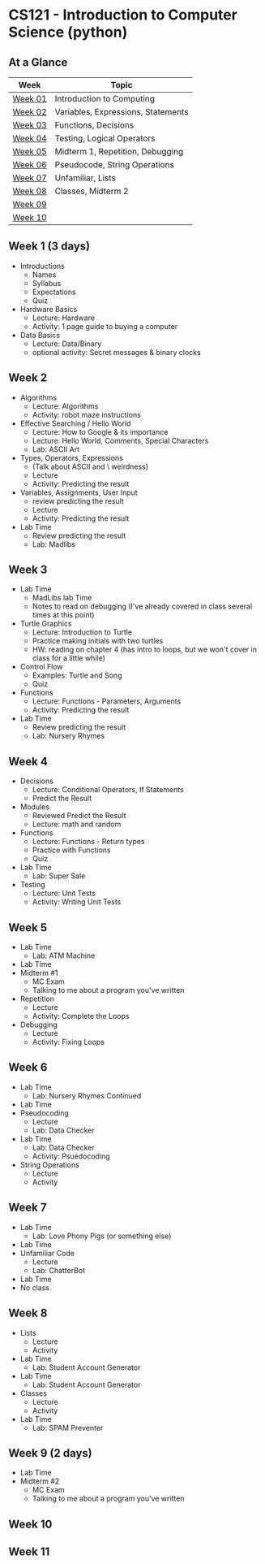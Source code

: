 # CS121 - Introduction to Computer Science (python)

## At a Glance

| Week                | Topic
|---------------------|-----------------------------------------
| [Week 01](#week-1)  | Introduction to Computing
| [Week 02](#week-2)  | Variables, Expressions, Statements
| [Week 03](#week-3)  | Functions, Decisions
| [Week 04](#week-4)  | Testing, Logical Operators
| [Week 05](#week-5)  | Midterm 1, Repetition, Debugging
| [Week 06](#week-6)  | Pseudocode, String Operations
| [Week 07](#week-7)  | Unfamiliar, Lists
| [Week 08](#week-8)  | Classes, Midterm 2
| [Week 09](#week-9)  |
| [Week 10](#week-10) |

## Week 1 (3 days)
- Introductions
  + Names
  + Syllabus
  + Expectations
  + Quiz
- Hardware Basics
  + Lecture: Hardware
  + Activity: 1 page guide to buying a computer
- Data Basics
  + Lecture: Data/Binary
  + optional activity: Secret messages & binary clocks

## Week 2
- Algorithms
  + Lecture: Algorithms
  + Activity: robot maze instructions
- Effective Searching / Hello World
  + Lecture: How to Google & its importance
  + Lecture: Hello World, Comments, Special Characters
  + Lab: ASCII Art
- Types, Operators, Expressions
  + (Talk about ASCII and \\ weirdness)
  + Lecture
  + Activity: Predicting the result
- Variables, Assignments, User Input
  + review predicting the result
  + Lecture
  + Activity: Predicting the result
- Lab Time
  + Review predicting the result
  + Lab: Madlibs

## Week 3
- Lab Time
  + MadLibs lab Time
  + Notes to read on debugging (I've already covered in class several times at this point)
- Turtle Graphics
  - Lecture: Introduction to Turtle
  - Practice making initials with two turtles
  - HW: reading on chapter 4 (has intro to loops, but we won't cover in class for a little while)
- Control Flow
  + Examples: Turtle and Song
  + Quiz
- Functions
  + Lecture: Functions - Parameters, Arguments
  + Activity: Predicting the result
- Lab Time
  + Review predicting the result
  + Lab: Nursery Rhymes

## Week 4
- Decisions
  + Lecture: Conditional Operators, If Statements
  + Predict the Result
- Modules
  + Reviewed Predict the Result
  + Lecture: math and random
- Functions
  + Lecture: Functions - Return types
  + Practice with Functions
  + Quiz
- Lab Time
  + Lab: Super Sale
- Testing
  + Lecture: Unit Tests
  + Activity: Writing Unit Tests

## Week 5
- Lab Time
  + Lab: ATM Machine
- Lab Time
- Midterm \#1
  + MC Exam
  + Talking to me about a program you've written
- Repetition
  + Lecture
  + Activity: Complete the Loops
- Debugging
  + Lecture
  + Activity: Fixing Loops

## Week 6
- Lab Time
  + Lab: Nursery Rhymes Continued
- Lab Time
- Pseudocoding
  + Lecture
  + Lab: Data Checker
- Lab Time
  + Lab: Data Checker
  + Activity: Psuedocoding
- String Operations
  + Lecture
  + Activity

## Week 7
- Lab Time
  + Lab: Love Phony Pigs (or something else)
- Lab Time
- Unfamiliar Code
  + Lecture
  + Lab: ChatterBot
- Lab Time
- No class

## Week 8
- Lists
  + Lecture
  + Activity
- Lab Time
  + Lab: Student Account Generator
- Lab Time
  + Lab: Student Account Generator
- Classes
  + Lecture
  + Activity
- Lab Time
  + Lab: SPAM Preventer

## Week 9 (2 days)
- Lab Time
- Midterm \#2
  + MC Exam
  + Talking to me about a program you've written

## Week 10

## Week 11
